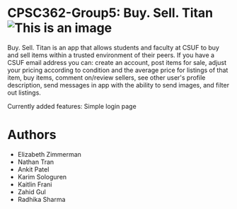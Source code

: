# CPSC362-Group5: Buy. Sell. Titan ![This is an image](https://www.textbookrush.com/images/home/clips/home_clip_buybacks.jpg)

Buy. Sell. Titan is an app that allows students and faculty at CSUF to buy and sell items within a trusted environment of their peers.  If you have a CSUF email address you can: create an account, post items for sale, adjust your pricing according to condition and the average price for listings of that item, buy items, comment on/review sellers, see other user's profile description, send messages in app with the ability to send images, and filter out listings.

Currently added features:
Simple login page 

# Authors
- Elizabeth Zimmerman
- Nathan Tran
- Ankit Patel
- Karim Sologuren
- Kaitlin Frani
- Zahid Gul
- Radhika Sharma
